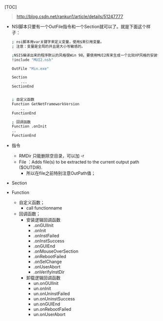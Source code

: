 [TOC]

> http://blog.csdn.net/rankun1/article/details/51247777



- NSI脚本只要有一个OutFile指令和一个Section就可以了。就是下面这个样子：

	```bash
	; nsi脚本用var关键字来定义变量，使用$来引用变量。
	; 注意：变量是全局的并且是大小写敏感的。
	
	;NSIS编译出来的程序默认的风格很Win 98。要使用MUI2库来生成一个比较XP风格的安装包。
	!include "MUI2.nsh"
	
	OutFile "Min.exe"
	
	Section
		...
	SectionEnd
	
	
	; 自定义函数
	Function GetNetFrameworkVersion
		..
	FunctionEnd
	
	; 回调函数
	Function .onInit
	..
	FunctionEnd

	```



- 指令
	- RMDir 只能删除空目录，可以加 -r
	- File ：Adds file(s) to be extracted to the current output path ($OUTDIR).
		- 所以在file之前特别注意OutPath值；
	

- Section

- Function
	- 自定义函数；
		- call functionname
	- 回调函数；
		- 安装逻辑回调函数
			- .onGUIInit
			- .onInit
			- .onInstFailed
			- .onInstSuccess
			- .onGUIEnd
			- .onMouseOverSection
			- .onRebootFailed
			- .onSelChange
			- .onUserAbort
			- .onVerifyInstDir
		- 卸载逻辑回调函数
			- un.onGUIInit
			- un.onInit
			- un.onUninstFailed
			- un.onUninstSuccess
			- un.onGUIEnd
			- un.onRebootFailed
			- un.onUserAbort

		
